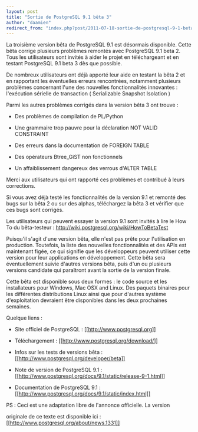 ```yaml
---
layout: post
title: "Sortie de PostgreSQL 9.1 bêta 3"
author: "daamien"
redirect_from: "index.php?post/2011-07-18-sortie-de-postgresql-9-1-beta-3 "
---
```




La troisième version bêta de PostgreSQL 9.1 est désormais disponible. Cette bêta corrige plusieurs problèmes remontés avec PostgreSQL 9.1 beta 2. Tous les utilisateurs sont invités à aider le projet en téléchargeant et en testant PostgreSQL 9.1 beta 3 dès que possible.



De nombreux utilisateurs ont déjà apporté leur aide en testant la bêta 2 et en rapportant les éventuelles erreurs rencontrées, notamment plusieurs problèmes concernant l'une des nouvelles fonctionnalités innovantes  : l'exécution sérielle de transaction ( Serializable Snapshot Isolation )



Parmi les autres problèmes corrigés dans la version bêta 3 ont trouve :



* Des problèmes de compilation de PL/Python

* Une grammaire trop pauvre pour la déclaration NOT VALID CONSTRAINT

* Des erreurs dans la documentation de FOREIGN TABLE

* Des opérateurs Btree_GiST non fonctionnels

* Un affaiblissement dangereux des verrous d'ALTER TABLE



Merci  aux utilisateurs qui ont rapporté ces problèmes et contribué à leurs corrections.



Si vous avez déjà testé les fonctionnalités de la version 9.1 et remonté des bugs sur la bêta 2 ou sur des alphas, téléchargez la bêta 3 et vérifier que ces bugs sont corrigés.

Les utilisateurs qui peuvent essayer la version 9.1 sont invités à lire le How To du bêta-testeur : http://wiki.postgresql.org/wiki/HowToBetaTest



Puisqu'il s'agit d'une version bêta, elle n'est pas prête pour l'utilisation en production. Toutefois, la liste des nouvelles fonctionnalités et des APIs est maintenant figée, ce qui signifie que les développeurs peuvent utiliser cette version pour leur applications en développement. Cette bêta sera éventuellement suivie d'autres versions bêta, puis d'un ou plusieurs versions candidate qui paraîtront avant la sortie de la version finale.



Cette bêta est disponible sous deux formes : le code source et les installateurs pour Windows, Mac OSX and Linux. Des paquets binaires pour les différentes distributions Linux ainsi que pour d'autres système d'exploitation devraient être disponibles dans les deux prochaines semaines.



Quelque liens :



* Site officiel de PostgreSQL : [[http://www.postgresql.org]]

* Téléchargement : [[http://www.postgresql.org/download/]]

* Infos sur les tests de versions bêta : [[http://www.postgresql.org/developer/beta]]

* Note de version de PostgreSQL 9.1 : [[http://www.postgresql.org/docs/9.1/static/release-9-1.html]]

* Documentation de PostgreSQL 9.1 : [[http://www.postgresql.org/docs/9.1/static/index.html]]



PS : Ceci est une adaptation libre de l'annonce officielle. La version

originale de ce texte est disponible ici : [[http://www.postgresql.org/about/news.1331]]